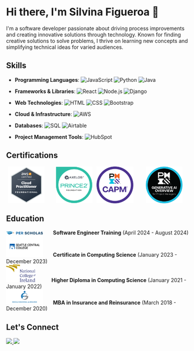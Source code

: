 # Hi there, I'm Silvina Figueroa 👋

I'm a software developer passionate about driving process improvements and creating innovative solutions through technology. Known for finding creative solutions to solve problems, I thrive on learning new concepts and simplifying technical ideas for varied audiences.

## Skills
- **Programming Languages**:
  ![JavaScript](https://img.shields.io/badge/-JavaScript-333333?style=flat&logo=javascript)
  ![Python](https://img.shields.io/badge/-Python-333333?style=flat&logo=python)
  ![Java](https://img.shields.io/badge/-Java-333333?style=flat&logo=java)

- **Frameworks & Libraries**:
  ![React](https://img.shields.io/badge/-React-333333?style=flat&logo=react)
  ![Node.js](https://img.shields.io/badge/-Node.js-333333?style=flat&logo=node.js)
  ![Django](https://img.shields.io/badge/-Django-333333?style=flat&logo=django)

- **Web Technologies**:
  ![HTML](https://img.shields.io/badge/-HTML-333333?style=flat&logo=html5)
  ![CSS](https://img.shields.io/badge/-CSS-333333?style=flat&logo=css3)
  ![Bootstrap](https://img.shields.io/badge/-Bootstrap-333333?style=flat&logo=bootstrap)

- **Cloud & Infrastructure**:
  ![AWS](https://img.shields.io/badge/-AWS-333333?style=flat&logo=amazon-aws)

- **Databases**:
  ![SQL](https://img.shields.io/badge/-SQL-333333?style=flat&logo=postgresql)
  ![Airtable](https://img.shields.io/badge/-Airtable-333333?style=flat&logo=airtable)

- **Project Management Tools**:
  ![HubSpot](https://img.shields.io/badge/-HubSpot-333333?style=flat&logo=hubspot)

## Certifications
<div style="display : flex; justify-content: space-around">
  <img src="AWS.png" alt="AWS Certified Cloud Practitioner" width="100"/>&nbsp;&nbsp;
  <img src="PRINCE-2-badge.png" alt="PRINCE2" width="100"/>
  <img src="pmi-capm.png" alt="CAPM" width="100"/>&nbsp;&nbsp;&nbsp;
  <img src="AI-PMI.png" alt="PMI-AI" width="100"/>&nbsp;&nbsp;
</div>

## Education
<div style="display: table; width: 100%; border-collapse: collapse; background: none;">
  <div style="display: table-row; border: none; background: none;">
    <div style="display: table-cell; border: none; width: 150px;">
      <img src="perscholas-logo.svg" alt="Per Scholas" width="100"/> &nbsp;&nbsp;&nbsp;&nbsp;&nbsp;
      <b>Software Engineer Training</b> (April 2024 - August 2024)
    </div>
  </div>
  <div style="display: table-row; border: none; background: none;">
    <div style="display: table-cell; border: none; width: 150px;">
      <img src="SeattleCentral.png" alt="Seattle Central College" width="100"/>  &nbsp;&nbsp;&nbsp;&nbsp;&nbsp;
      <b>Certificate in Computing Science</b> (January 2023 - December 2023)
    </div>
  </div>
  <div style="display: table-row; border: none; background: none;">
    <div style="display: table-cell; border: none; width: 50px;">
      <img src="NCI-Logo.svg" alt="National College of Ireland" width="80"/>  &nbsp;&nbsp;&nbsp;&nbsp;&nbsp;&nbsp;&nbsp;&nbsp;&nbsp;
      <b>Higher Diploma in Computing Science</b> (January 2021 - January 2022)
    </div>
  </div>
  <div style="display: table-row; border: none; background: none;">
    <div style="display: table-cell; border: none; width: 150px;">
      <img src="funenseg-logo.png" alt="National Insurance School" width="100"/>  &nbsp;&nbsp;&nbsp;&nbsp;&nbsp;
      <b>MBA in Insurance and Reinsurance</b> (March 2018 - December 2020)
    </div>
  </div>
</div>

## Let's Connect
<p>
  <a href="https://www.linkedin.com/in/silvinasfigueroa" target="_blank">
    <img src="https://img.shields.io/badge/-LinkedIn-0077B5?style=flat&logo=linkedin&logoColor=white" width="80" />
  </a>
  <a href="mailto:silvina.sfigueroa@gmail.com">
    <img src="https://img.shields.io/badge/-Email-D14836?style=flat&logo=gmail&logoColor=white" width="65" />
  </a>
</p>
